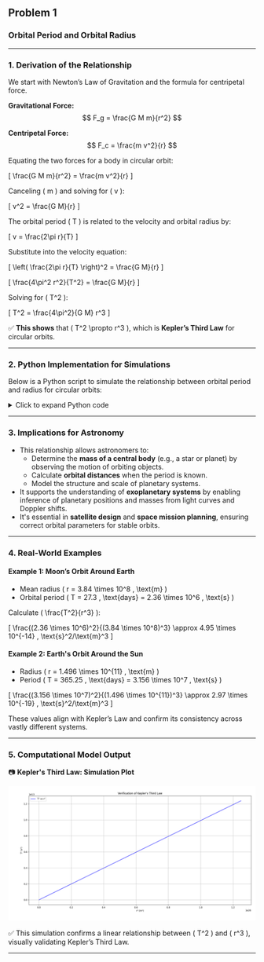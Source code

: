 ## Problem 1

### Orbital Period and Orbital Radius

---

### 1. Derivation of the Relationship

We start with Newton’s Law of Gravitation and the formula for centripetal force.

**Gravitational Force:**
$$
F_g = \frac{G M m}{r^2}
$$

**Centripetal Force:**
$$
F_c = \frac{m v^2}{r}
$$


Equating the two forces for a body in circular orbit:

\[
\frac{G M m}{r^2} = \frac{m v^2}{r}
\]

Canceling \( m \) and solving for \( v \):

\[
v^2 = \frac{G M}{r}
\]

The orbital period \( T \) is related to the velocity and orbital radius by:

\[
v = \frac{2\pi r}{T}
\]

Substitute into the velocity equation:

\[
\left( \frac{2\pi r}{T} \right)^2 = \frac{G M}{r}
\]

\[
\frac{4\pi^2 r^2}{T^2} = \frac{G M}{r}
\]

Solving for \( T^2 \):

\[
T^2 = \frac{4\pi^2}{G M} r^3
\]

✅ **This shows** that \( T^2 \propto r^3 \), which is **Kepler’s Third Law** for circular orbits.

---

### 2. Python Implementation for Simulations

Below is a Python script to simulate the relationship between orbital period and radius for circular orbits:

<details>
<summary>Click to expand Python code</summary>

```python
# filepath: /simulations/keplers_law_simulation.py
import numpy as np
import matplotlib.pyplot as plt

# Constants
G = 6.67430e-11  # Gravitational constant (m^3 kg^-1 s^-2)
M = 5.972e24     # Mass of Earth (kg)

# Orbital radii (in meters)
radii = np.linspace(1e7, 5e8, 100)
# Periods from Kepler's Third Law
periods = 2 * np.pi * np.sqrt(radii**3 / (G * M))

# Plot T^2 vs r^3
plt.figure(figsize=(8, 5))
plt.plot(radii**3, periods**2, label='T² vs r³', color='blue')
plt.xlabel('r³ (m³)')
plt.ylabel('T² (s²)')
plt.title("Verification of Kepler's Third Law")
plt.grid(True)
plt.legend()
plt.tight_layout()

# Save the figure as a PNG image
plt.savefig("keplers_law_plot.png", dpi=300)

# Optionally display it
plt.show()
```
</details>

---

### 3. Implications for Astronomy

- This relationship allows astronomers to:
  - Determine the **mass of a central body** (e.g., a star or planet) by observing the motion of orbiting objects.
  - Calculate **orbital distances** when the period is known.
  - Model the structure and scale of planetary systems.
- It supports the understanding of **exoplanetary systems** by enabling inference of planetary positions and masses from light curves and Doppler shifts.
- It's essential in **satellite design** and **space mission planning**, ensuring correct orbital parameters for stable orbits.

---

### 4. Real-World Examples

#### Example 1: Moon’s Orbit Around Earth

- Mean radius \( r = 3.84 \times 10^8 \, \text{m} \)
- Orbital period \( T = 27.3 \, \text{days} = 2.36 \times 10^6 \, \text{s} \)

Calculate \( \frac{T^2}{r^3} \):

\[
\frac{(2.36 \times 10^6)^2}{(3.84 \times 10^8)^3} \approx 4.95 \times 10^{-14} \, \text{s}^2/\text{m}^3
\]

#### Example 2: Earth's Orbit Around the Sun

- Radius \( r = 1.496 \times 10^{11} \, \text{m} \)
- Period \( T = 365.25 \, \text{days} = 3.156 \times 10^7 \, \text{s} \)

\[
\frac{(3.156 \times 10^7)^2}{(1.496 \times 10^{11})^3} \approx 2.97 \times 10^{-19} \, \text{s}^2/\text{m}^3
\]

These values align with Kepler’s Law and confirm its consistency across vastly different systems.

---

### 5. Computational Model Output

📷 **Kepler's Third Law: Simulation Plot**

![Kepler's Law Plot](./images/keplers_law_plot.png)

✅ This simulation confirms a linear relationship between \( T^2 \) and \( r^3 \), visually validating Kepler’s Third Law.

---
